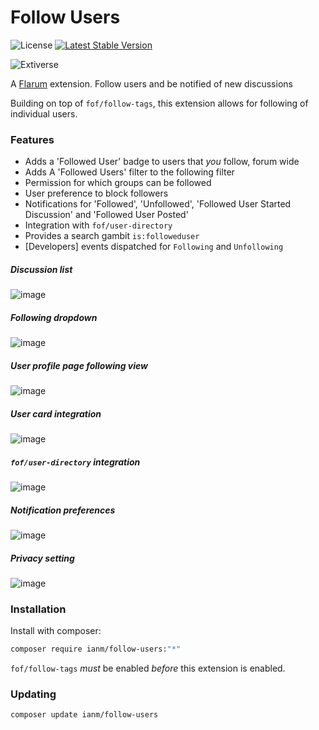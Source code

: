 # Follow Users

![License](https://img.shields.io/badge/license-MIT-blue.svg) [![Latest Stable Version](https://img.shields.io/packagist/v/ianm/follow-users.svg)](https://packagist.org/packages/ianm/follow-users)

![Extiverse](https://extiverse.com/extension/ianm/follow-users/open-graph-image)

A [Flarum](http://flarum.org) extension. Follow users and be notified of new discussions

Building on top of `fof/follow-tags`, this extension allows for following of individual users.

### Features
- Adds a 'Followed User' badge to users that _you_ follow, forum wide
- Adds A 'Followed Users' filter to the following filter
- Permission for which groups can be followed
- User preference to block followers
- Notifications for 'Followed', 'Unfollowed', 'Followed User Started Discussion' and 'Followed User Posted'
- Integration with `fof/user-directory`
- Provides a search gambit `is:followeduser`
- [Developers] events dispatched for `Following` and `Unfollowing`

##### Discussion list
![image](https://user-images.githubusercontent.com/16573496/102770472-2161df00-437c-11eb-8274-6f73d58b1042.png)

##### Following dropdown
![image](https://user-images.githubusercontent.com/16573496/102770549-40f90780-437c-11eb-801e-a7fb9e08e704.png)

##### User profile page following view
![image](https://user-images.githubusercontent.com/16573496/184591121-c11ec7ea-91fc-4836-9ded-4b33bc230fca.png)

##### User card integration
![image](https://user-images.githubusercontent.com/16573496/184591272-4295dbc3-5a79-4213-9d06-d7de8f444ab5.png)

##### `fof/user-directory` integration
![image](https://user-images.githubusercontent.com/16573496/184591023-effd4e19-8719-48b8-8be1-11a1c38e5c74.png)

##### Notification preferences
![image](https://user-images.githubusercontent.com/16573496/102770611-55d59b00-437c-11eb-8d57-408770c34d69.png)

##### Privacy setting
![image](https://user-images.githubusercontent.com/16573496/102770745-8e757480-437c-11eb-903b-4a999bdb5228.png)

### Installation

Install with composer:

```sh
composer require ianm/follow-users:"*"
```

`fof/follow-tags` *must* be enabled *before* this extension is enabled.

### Updating

```sh
composer update ianm/follow-users
```
